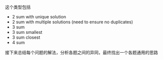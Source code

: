 这个类型包括
- 2 sum with unique solution
- 2 sum with multiple solutions (need to ensure no duplicates)
- 3 sum
- 3 sum smallest
- 3 sum closest
- 4 sum

接下来总结每个问题的解法，分析各题之间的异同，最终找出一个各题通用的思路
